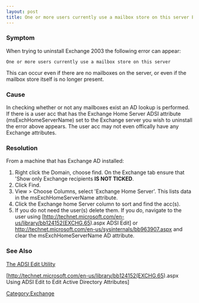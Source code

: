 ```yaml
---
layout: post 
title: One or more users currently use a mailbox store on this server Error (Exchange 2003)
---
```


### Symptom

When trying to uninstall Exchange 2003 the following error can appear:

    One or more users currently use a mailbox store on this server

This can occur even if there are no mailboxes on the server, or even if
the mailbox store itself is no longer present.

### Cause

In checking whether or not any mailboxes exist an AD lookup is
performed. If there is a user acc that has the Exchange Home Server ADSI
attribute (msExchHomeServerName) set to the Exchange server you wish to
uninstall the error above appears. The user acc may not even offically
have any Exchange attributes.

### Resolution

From a machine that has Exchange AD installed:

1.  Right click the Domain, choose find. On the Exchange tab ensure that
    \'Show only Exchange recipients **IS NOT TICKED**.
2.  Click Find.
3.  View \> Choose Columns, select \'Exchange Home Server\'. This lists
    data in the msExchHomeServerName attribute.
4.  Click the Exchange home Server column to sort and find the acc(s).
5.  If you do not need the user(s) delete them. If you do, navigate to
    the user using
    \[<http://technet.microsoft.com/en-us/library/bb124152(EXCHG.65>).aspx
    ADSI Edit\] or
    [<http://technet.microsoft.com/en-us/sysinternals/bb963907.aspx>](http://technet.microsoft.com/en-us/sysinternals/bb963907.aspx)
    and clear the msExchHomeServerName AD attribute.

### See Also

[The ADSI Edit
Utility](http://windowsitpro.com/article/articleid/19626/the-adsi-edit-utility.html)

\[<http://technet.microsoft.com/en-us/library/bb124152(EXCHG.65>).aspx
Using ADSI Edit to Edit Active Directory Attributes\]

[Category:Exchange](Category:Exchange "wikilink")
